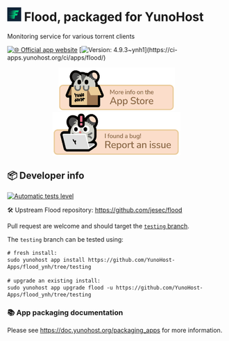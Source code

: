 <!--
N.B.: This README was automatically generated by <https://github.com/YunoHost/apps_tools/blob/main/readme_generator>
It shall NOT be edited by hand.
-->

<h1>
  <img src="https://raw.githubusercontent.com/YunoHost/apps/main/logos/flood.png" width="32px" alt="Logo of Flood">
  Flood, packaged for YunoHost
</h1>

Monitoring service for various torrent clients

[![🌐 Official app website](https://img.shields.io/badge/Official_app_website-darkgreen?style=for-the-badge)](https://flood.js.org/)
[![Version: 4.9.3~ynh1](https://img.shields.io/badge/Version-4.9.3~ynh1-rgba(0,150,0,1)?style=for-the-badge)](https://ci-apps.yunohost.org/ci/apps/flood/)

<div align="center">
<a href="https://apps.yunohost.org/app/flood"><img height="100px" src="https://github.com/YunoHost/yunohost-artwork/raw/refs/heads/main/badges/neopossum-badges/badge_more_info_on_the_appstore.svg"/></a>
<a href="https://github.com/YunoHost-Apps/flood_ynh/issues"><img height="100px" src="https://github.com/YunoHost/yunohost-artwork/raw/refs/heads/main/badges/neopossum-badges/badge_report_an_issue.svg"/></a>
</div>

## 📦 Developer info

[![Automatic tests level](https://apps.yunohost.org/badge/cilevel/flood)](https://ci-apps.yunohost.org/ci/apps/flood/)

🛠️ Upstream Flood repository: <https://github.com/jesec/flood>

Pull request are welcome and should target the [`testing` branch](https://github.com/YunoHost-Apps/flood_ynh/tree/testing).

The `testing` branch can be tested using:
```
# fresh install:
sudo yunohost app install https://github.com/YunoHost-Apps/flood_ynh/tree/testing

# upgrade an existing install:
sudo yunohost app upgrade flood -u https://github.com/YunoHost-Apps/flood_ynh/tree/testing
```

### 📚 App packaging documentation

Please see <https://doc.yunohost.org/packaging_apps> for more information.